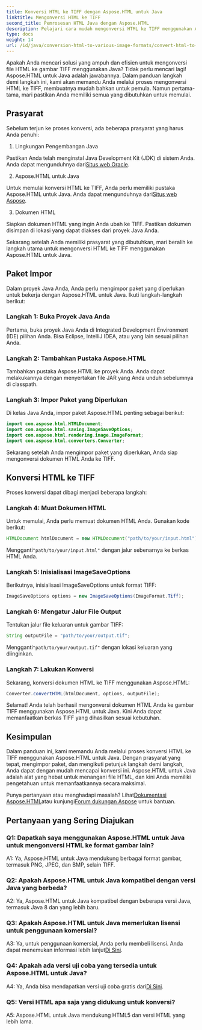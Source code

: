 ```yaml
---
title: Konversi HTML ke TIFF dengan Aspose.HTML untuk Java
linktitle: Mengonversi HTML ke TIFF
second_title: Pemrosesan HTML Java dengan Aspose.HTML
description: Pelajari cara mudah mengonversi HTML ke TIFF menggunakan Aspose.HTML untuk Java. Panduan langkah demi langkah untuk penanganan dokumen yang efisien.
type: docs
weight: 14
url: /id/java/conversion-html-to-various-image-formats/convert-html-to-tiff/
---
```

Apakah Anda mencari solusi yang ampuh dan efisien untuk mengonversi file HTML ke gambar TIFF menggunakan Java? Tidak perlu mencari lagi! Aspose.HTML untuk Java adalah jawabannya. Dalam panduan langkah demi langkah ini, kami akan memandu Anda melalui proses mengonversi HTML ke TIFF, membuatnya mudah bahkan untuk pemula. Namun pertama-tama, mari pastikan Anda memiliki semua yang dibutuhkan untuk memulai.

## Prasyarat

Sebelum terjun ke proses konversi, ada beberapa prasyarat yang harus Anda penuhi:

1. Lingkungan Pengembangan Java

 Pastikan Anda telah menginstal Java Development Kit (JDK) di sistem Anda. Anda dapat mengunduhnya dari[Situs web Oracle](https://www.oracle.com/java/technologies/javase-downloads.html).

2. Aspose.HTML untuk Java

 Untuk memulai konversi HTML ke TIFF, Anda perlu memiliki pustaka Aspose.HTML untuk Java. Anda dapat mengunduhnya dari[Situs web Aspose](https://releases.aspose.com/html/java/).

3. Dokumen HTML

Siapkan dokumen HTML yang ingin Anda ubah ke TIFF. Pastikan dokumen disimpan di lokasi yang dapat diakses dari proyek Java Anda.

Sekarang setelah Anda memiliki prasyarat yang dibutuhkan, mari beralih ke langkah utama untuk mengonversi HTML ke TIFF menggunakan Aspose.HTML untuk Java.

## Paket Impor

Dalam proyek Java Anda, Anda perlu mengimpor paket yang diperlukan untuk bekerja dengan Aspose.HTML untuk Java. Ikuti langkah-langkah berikut:

### Langkah 1: Buka Proyek Java Anda

Pertama, buka proyek Java Anda di Integrated Development Environment (IDE) pilihan Anda. Bisa Eclipse, IntelliJ IDEA, atau yang lain sesuai pilihan Anda.

### Langkah 2: Tambahkan Pustaka Aspose.HTML

Tambahkan pustaka Aspose.HTML ke proyek Anda. Anda dapat melakukannya dengan menyertakan file JAR yang Anda unduh sebelumnya di classpath.

### Langkah 3: Impor Paket yang Diperlukan

Di kelas Java Anda, impor paket Aspose.HTML penting sebagai berikut:

```java
import com.aspose.html.HTMLDocument;
import com.aspose.html.saving.ImageSaveOptions;
import com.aspose.html.rendering.image.ImageFormat;
import com.aspose.html.converters.Converter;
```

Sekarang setelah Anda mengimpor paket yang diperlukan, Anda siap mengonversi dokumen HTML Anda ke TIFF.

## Konversi HTML ke TIFF

Proses konversi dapat dibagi menjadi beberapa langkah:

### Langkah 4: Muat Dokumen HTML

Untuk memulai, Anda perlu memuat dokumen HTML Anda. Gunakan kode berikut:

```java
HTMLDocument htmlDocument = new HTMLDocument("path/to/your/input.html");
```

 Mengganti`"path/to/your/input.html"` dengan jalur sebenarnya ke berkas HTML Anda.

### Langkah 5: Inisialisasi ImageSaveOptions

Berikutnya, inisialisasi ImageSaveOptions untuk format TIFF:

```java
ImageSaveOptions options = new ImageSaveOptions(ImageFormat.Tiff);
```

### Langkah 6: Mengatur Jalur File Output

Tentukan jalur file keluaran untuk gambar TIFF:

```java
String outputFile = "path/to/your/output.tif";
```

 Mengganti`"path/to/your/output.tif"` dengan lokasi keluaran yang diinginkan.

### Langkah 7: Lakukan Konversi

Sekarang, konversi dokumen HTML ke TIFF menggunakan Aspose.HTML:

```java
Converter.convertHTML(htmlDocument, options, outputFile);
```

Selamat! Anda telah berhasil mengonversi dokumen HTML Anda ke gambar TIFF menggunakan Aspose.HTML untuk Java. Kini Anda dapat memanfaatkan berkas TIFF yang dihasilkan sesuai kebutuhan.

## Kesimpulan

Dalam panduan ini, kami memandu Anda melalui proses konversi HTML ke TIFF menggunakan Aspose.HTML untuk Java. Dengan prasyarat yang tepat, mengimpor paket, dan mengikuti petunjuk langkah demi langkah, Anda dapat dengan mudah mencapai konversi ini. Aspose.HTML untuk Java adalah alat yang hebat untuk menangani file HTML, dan kini Anda memiliki pengetahuan untuk memanfaatkannya secara maksimal.

 Punya pertanyaan atau menghadapi masalah? Lihat[Dokumentasi Aspose.HTML](https://reference.aspose.com/html/java/)atau kunjungi[Forum dukungan Aspose](https://forum.aspose.com/) untuk bantuan.

## Pertanyaan yang Sering Diajukan

### Q1: Dapatkah saya menggunakan Aspose.HTML untuk Java untuk mengonversi HTML ke format gambar lain?

A1: Ya, Aspose.HTML untuk Java mendukung berbagai format gambar, termasuk PNG, JPEG, dan BMP, selain TIFF.

### Q2: Apakah Aspose.HTML untuk Java kompatibel dengan versi Java yang berbeda?

A2: Ya, Aspose.HTML untuk Java kompatibel dengan beberapa versi Java, termasuk Java 8 dan yang lebih baru.

### Q3: Apakah Aspose.HTML untuk Java memerlukan lisensi untuk penggunaan komersial?

 A3: Ya, untuk penggunaan komersial, Anda perlu membeli lisensi. Anda dapat menemukan informasi lebih lanjut[Di Sini](https://purchase.aspose.com/buy).

### Q4: Apakah ada versi uji coba yang tersedia untuk Aspose.HTML untuk Java?

 A4: Ya, Anda bisa mendapatkan versi uji coba gratis dari[Di Sini](https://releases.aspose.com/html/java).

### Q5: Versi HTML apa saja yang didukung untuk konversi?

A5: Aspose.HTML untuk Java mendukung HTML5 dan versi HTML yang lebih lama.